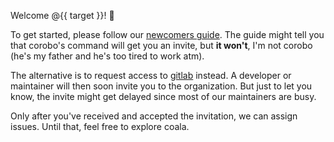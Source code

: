 Welcome @{{ target }}! :tada:

To get started, please follow our [newcomers guide](https://coala.io/newcomer). The guide might tell you that corobo's command will get you an invite, but **it won't**, I'm not corobo (he's my father and he's too tired to work atm).

The alternative is to request access to [gitlab](https://gitlab.com/groups/coala/roles/newcomers/) instead. A developer or maintainer will then soon invite you to the organization. But just to let you know, the invite might get delayed since most of our maintainers are busy.

Only after you've received and accepted the invitation, we can assign issues. Until that, feel free to explore coala.
